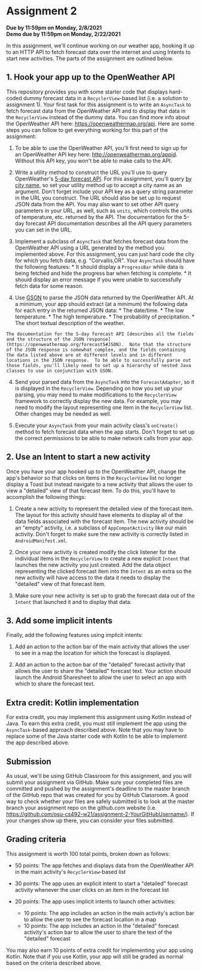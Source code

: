 # Assignment 2
**Due by 11:59pm on Monday, 2/8/2021** <br />
**Demo due by 11:59pm on Monday, 2/22/2021**

In this assignment, we'll continue working on our weather app, hooking it up to an HTTP API to fetch forecast data over the internet and using Intents to start new activities.  The parts of the assignment are outlined below.

## 1. Hook your app up to the OpenWeather API

This repository provides you with some starter code that displays hard-coded dummy forecast data in a `RecyclerView`-based list (i.e. a solution to assignment 1).  Your first task for this assignment is to write an `AsyncTask` to fetch forecast data from the OpenWeather API and to display that data in the `RecyclerView` instead of the dummy data.  You can find more info about the OpenWeather API here: https://openweathermap.org/api.  Here are some steps you can follow to get everything working for this part of the assignment:

  1. To be able to use the OpenWeather API, you'll first need to sign up for an OpenWeather API key here: http://openweathermap.org/appid.  Without this API key, you won't be able to make calls to the API.

  2. Write a utility method to construct the URL you'll use to query OpenWeather's [5-day forecast API](https://openweathermap.org/forecast5).  For this assignment, you'll query [by city name](https://openweathermap.org/forecast5#name5), so set your utility method up to accept a city name as an argument.  Don't forget include your API key as a query string parameter in the URL you construct.  The URL should also be set up to request JSON data from the API.  You may also want to set other API query parameters in your URL, as well, such as `units`, which controls the units of temperature, etc. returned by the API.  The documentation for the 5-day forecast API documentation describes all the API query parameters you can set in the URL.

  3. Implement a subclass of `AsyncTask` that fetches forecast data from the OpenWeather API using a URL generated by the method you implemented above.  For this assignment, you can just hard code the city for which you fetch data, e.g. "Corvallis,OR".  Your `AsyncTask` should have the following features:
    * It should display a `ProgressBar` while data is being fetched and hide the progress bar when fetching is complete.
    * It should display an error message if you were unable to successfully fetch data for some reason.

  4. Use [GSON](https://github.com/google/gson) to parse the JSON data returned by the OpenWeather API.  At a minimum, your app should extract (at a minimum) the following data for each entry in the returned JSON data:
    * The date/time.
    * The low temperature.
    * The high temperature.
    * The probability of precipitation.
    * The short textual description of the weather.

    The documentation for the 5-day forecast API [describes all the fields and the structure of the JSON response](https://openweathermap.org/forecast5#JSON).  Note that the structure of the JSON response is somewhat complex, and the fields containing the data listed above are at different levels and in different locations in the JSON response.  To be able to successfully parse out those fields, you'll likely need to set up a hierarchy of nested Java classes to use in conjunction with GSON.

  4. Send your parsed data from the `AsyncTask` into the `ForecastAdapter`, so it is displayed in the `RecyclerView`.  Depending on how you set up your parsing, you may need to make modifications to the `RecyclerView` framework to correctly display the new data.  For example, you may need to modify the layout representing one item in the `RecyclerView` list.  Other changes may be needed as well.

  4. Execute your `AsyncTask` from your main activity class's `onCreate()` method to fetch forecast data when the app starts.  Don't forget to set up the correct permissions to be able to make network calls from your app.

## 2. Use an Intent to start a new activity

Once you have your app hooked up to the OpenWeather API, change the app's behavior so that clicks on items in the `RecyclerView` list no longer display a Toast but instead navigate to a new activity that allows the user to view a "detailed" view of that forecast item.  To do this, you'll have to accomplish the following things:

  1. Create a new activity to represent the detailed view of the forecast item.  The layout for this activity should have elements to display all of the data fields associated with the forecast item.  The new activity should be an "empty" activity, i.e. a subclass of `AppCompatActivity` like our main activity.  Don't forget to make sure the new activity is correctly listed in `AndroidManifest.xml`.

  2. Once your new activity is created modify the click listener for the individual items in the `RecyclerView` to create a new explicit `Intent` that launches the new activity you just created.  Add the data object representing the clicked forecast item into the `Intent` as an extra so the new activity will have access to the data it needs to display the "detailed" view of that forecast item.

  3. Make sure your new activity is set up to grab the forecast data out of the `Intent` that launched it and to display that data.

## 3. Add some implicit intents

Finally, add the following features using implicit intents:

  1. Add an action to the action bar of the main activity that allows the user to see in a map the location for which the forecast is displayed.

  2. Add an action to the action bar of the "detailed" forecast activity that allows the user to share the "detailed" forecast text.  Your action should launch the Android Sharesheet to allow the user to select an app with which to share the forecast text.

## Extra credit: Kotlin implementation

For extra credit, you may implement this assignment using Kotlin instead of Java.  To earn this extra credit, you must still implement the app using the `AsyncTask`-based approach described above.  Note that you may have to replace some of the Java starter code with Kotlin to be able to implement the app described above.

## Submission

As usual, we'll be using GitHub Classroom for this assignment, and you will submit your assignment via GitHub.  Make sure your completed files are committed and pushed by the assignment's deadline to the master branch of the GitHub repo that was created for you by GitHub Classroom.  A good way to check whether your files are safely submitted is to look at the master branch your assignment repo on the github.com website (i.e. https://github.com/osu-cs492-w21/assignment-2-YourGitHubUsername/). If your changes show up there, you can consider your files submitted.

## Grading criteria

This assignment is worth 100 total points, broken down as follows:

  * 50 points: The app fetches and displays data from the OpenWeather API in the main activity's `RecyclerView`-based list

  * 30 points: The app uses an explicit intent to start a "detailed" forecast activity whenever the user clicks on an item in the forecast list

  * 20 points: The app uses implicit intents to launch other activities:
    * 10 points: The app includes an action in the main activity's action bar to allow the user to see the forecast location in a map
    * 10 points: The app includes an action in the "detailed" forecast activity's action bar to allow the user to share the text of the "detailed" forecast

You may also earn 10 points of extra credit for implementing your app using Kotlin.  Note that if you use Kotlin, your app will still be graded as normal based on the criteria described above.
